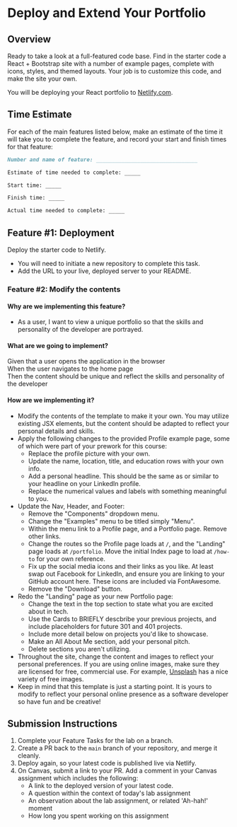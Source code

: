 # Deploy and Extend Your Portfolio

## Overview

Ready to take a look at a full-featured code base. Find in the starter code a React + Bootstrap site with a number of example pages, complete with icons, styles, and themed layouts. Your job is to customize this code, and make the site your own. 

You will be deploying your React portfolio to [Netlify.com](https://www.netlify.com/).

## Time Estimate

For each of the main features listed below, make an estimate of the time it will take you to complete the feature, and record your start and finish times for that feature:

```md
Number and name of feature: ________________________________

Estimate of time needed to complete: _____

Start time: _____

Finish time: _____

Actual time needed to complete: _____
```

## Feature #1: Deployment

Deploy the starter code to Netlify. 

- You will need to initiate a new repository to complete this task.
- Add the URL to your live, deployed server to your README.

### Feature #2: Modify the contents

#### Why are we implementing this feature?

- As a user, I want to view a unique portfolio so that the skills and personality of the developer are portrayed.

#### What are we going to implement?

Given that a user opens the application in the browser  
When the user navigates to the home page  
Then the content should be unique and reflect the skills and personality of the developer  

#### How are we implementing it?

- Modify the contents of the template to make it your own. You may utilize existing JSX elements, but the content should be adapted to reflect your personal details and skills.
- Apply the following changes to the provided Profile example page, some of which were part of your prework for this course:
  - Replace the profile picture with your own.
  - Update the name, location, title, and education rows with your own info.
  - Add a personal headline. This should be the same as or similar to your headline on your LinkedIn profile.
  - Replace the numerical values and labels with something meaningful to you. 
- Update the Nav, Header, and Footer:
  - Remove the "Components" dropdown menu.
  - Change the "Examples" menu to be titled simply "Menu".
  - Within the menu link to a Profile page, and a Portfolio page. Remove other links.
  - Change the routes so the Profile page loads at `/`, and the "Landing" page loads at `/portfolio`. Move the initial Index page to load at `/how-to` for your own reference. 
  - Fix up the social media icons and their links as you like. At least swap out Facebook for LinkedIn, and ensure you are linking to your GitHub account here. These icons are included via FontAwesome.
  - Remove the "Download" button.
- Redo the "Landing" page as your new Portfolio page:
  - Change the text in the top section to state what you are excited about in tech. 
  - Use the Cards to BRIEFLY descbribe your previous projects, and include placeholders for future 301 and 401 projects. 
  - Include more detail below on projects you'd like to showcase. 
  - Make an All About Me section, add your personal pitch.
  - Delete sections you aren't utilizing. 
- Throughout the site, change the content and images to reflect your personal preferences. If you are using online images, make sure they are licensed for free, commercial use. For example, [Unsplash](https://unsplash.com/) has a nice variety of free images.
- Keep in mind that this template is just a starting point. It is yours to modify to reflect your personal online presence as a software developer so have fun and be creative!

## Submission Instructions

1. Complete your Feature Tasks for the lab on a branch. 
1. Create a PR back to the `main` branch of your repository, and merge it cleanly.
1. Deploy again, so your latest code is published live via Netlify. 
1. On Canvas, submit a link to your PR. Add a comment in your Canvas assignment which includes the following:
    - A link to the deployed version of your latest code.
    - A question within the context of today's lab assignment
    - An observation about the lab assignment, or related 'Ah-hah!' moment
    - How long you spent working on this assignment
